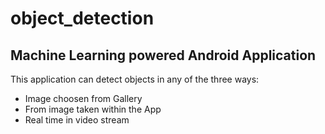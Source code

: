 # object_detection
## Machine Learning powered Android Application
This application can detect objects in any of the three ways:
  * Image choosen from Gallery
  * From image taken within the App
  * Real time in video stream
